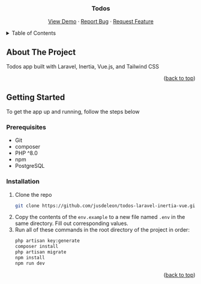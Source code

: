 <div id="top"></div>

<div align="center">
    <h3 align="center">Todos</h3>
    <p align="center">
    <a href="https://github.com/jusdeleon/todos-laravel-inertia-vue">View Demo</a>
    ·
    <a href="https://github.com/jusdeleon/todos-laravel-inertia-vue/issues">Report Bug</a>
    ·
    <a href="https://github.com/jusdeleon/todos-laravel-inertia-vue/issues">Request Feature</a>
  </p>
</div>

<!-- TABLE OF CONTENTS -->
<details>
  <summary>Table of Contents</summary>
  <ol>
    <li>
      <a href="#about-the-project">About The Project</a>
    </li>
    <li>
      <a href="#getting-started">Getting Started</a>
      <ul>
        <li><a href="#prerequisites">Prerequisites</a></li>
        <li><a href="#installation">Installation</a></li>
      </ul>
    </li>
  </ol>
</details>


<!-- ABOUT THE PROJECT -->

## About The Project

Todos app built with Laravel, Inertia, Vue.js, and Tailwind CSS

<p align="right">(<a href="#top">back to top</a>)</p>

<!-- GETTING STARTED -->

## Getting Started

To get the app up and running, follow the steps below


### Prerequisites

* Git
* composer
* PHP ^8.0
* npm
* PostgreSQL

### Installation

1. Clone the repo
   ```sh
   git clone https://github.com/jusdeleon/todos-laravel-inertia-vue.git
   ```
2. Copy the contents of the `env.example` to a new file named `.env` in the same directory. Fill out corresponding values.
3. Run all of these commands in the root directory of the project in order:
   ```sh
   php artisan key:generate
   composer install
   php artisan migrate
   npm install
   npm run dev
   ```
<p align="right">(<a href="#top">back to top</a>)</p>
